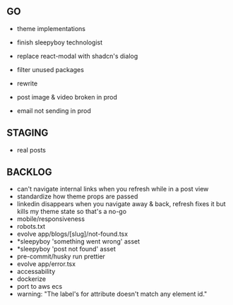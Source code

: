 ## GO
- theme implementations

- finish sleepyboy technologist
- replace react-modal with shadcn's dialog
- filter unused packages
- rewrite

- post image & video broken in prod
- email not sending in prod

## STAGING
- real posts

## BACKLOG
- can't navigate internal links when you refresh while in a post view
- standardize how theme props are passed
- linkedin disappears when you navigate away & back, refresh fixes it but kills my theme state so that's a no-go
- mobile/responsiveness
- robots.txt
- evolve app/blogs/[slug]/not-found.tsx
- *sleepyboy 'something went wrong' asset
- *sleepyboy 'post not found' asset
- pre-commit/husky run prettier
- evolve app/error.tsx
- accessability
- dockerize
- port to aws ecs
- warning: "The label's for attribute doesn't match any element id."